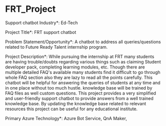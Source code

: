 # FRT_Project
Support chatbot
Industry*:
Ed-Tech

Project Title*:
FRT support chatbot

Problem Statement/Opportunity*:
A chatbot to address all queries/questions related to Future Ready Talent internship program.

Project Description*:
While pursuing the internship at FRT many students are having trouble/doubts regarding various things such as claiming Student developer pack, completing learning modules, etc. Though there are multiple detailed FAQ's available many students find it difficult to go through whole FAQ section also they are lazy to read all the points carefully. This chatbot will be helpful for answering the queries of students at any time and in one place without too much hustle. knowledge base will be trained by FAQ files as well custom questions. This project provides a very simplified and user-friendly support chatbot to provide answers from a well trained knowledge base. By updating the knowledge base related to relevant resources this project can be useful for any educational institute.

Primary Azure Technology*:
Azure Bot Service, QnA Maker,
